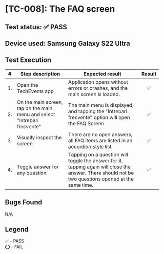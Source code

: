 # [TC-008]: The FAQ screen

## Test status: ✅ PASS

## Device used: Samsung Galaxy S22 Ultra

## Test Execution

| #  | Step description                     | Expected result                                                                               | Result |
|----|--------------------------------------|-----------------------------------------------------------------------------------------------|:------:|
| 1.  | Open the TechEvents app                                                   | Application opens without errors or crashes, and the main screen is loaded. | ✅  |
| 2.  | On the main screen, tap on the main menu and select "Intrebari frecvente" | The main menu is displayed, and tapping the "Intrebari frecvente" option will open the FAQ Screen | ✅  |
| 3.  | Visually inspect the screen                                               | There are no open answers, all FAQ items are listed in an accordion style list | ✅  |
| 4.  | Toggle answer for any question                                            | Tapping on a question will toggle the answer for it, tapping again will close the answer. There should not be two questions opened at the same time.| ✅  |

## Bugs Found

N/A

## Legend

✅ - PASS\
⭕ - FAIL


